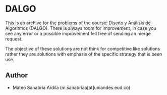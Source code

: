 # DALGO

This is an archive for the problems of the course: Diseño y Análisis de Algoritmos (DALGO).
There is always room for improvement, in case you see any error or a possible improvement
fell free of sending an merge request. 

The objective of these solutions are not think for competitive like solutions rather they 
are solutions with emphasis of the specific strategy that is been use. 

## Author

- Mateo Sanabria Ardila (m.sanabriaa[at]uniandes.eud.co) 